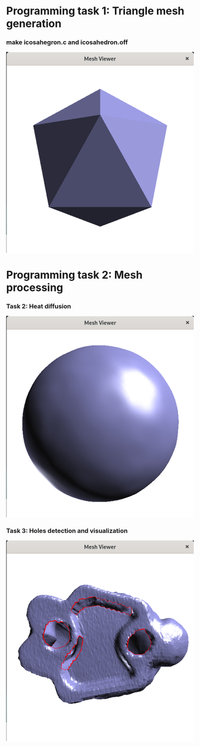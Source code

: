 # Programming task 1: Triangle mesh generation
### make icosahegron.c and icosahedron.off
![alt text](icosahegron.png)
# Programming task 2: Mesh processing
### Task 2: Heat diffusion
![alt text](deboised_sphere.png)
### Task 3: Holes detection and visualization
![alt text](banny_hole.png)
